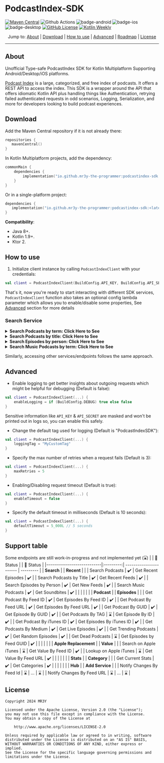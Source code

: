# PodcastIndex-SDK

[![Maven Central](https://img.shields.io/maven-central/v/io.github.mr3y-the-programmer/podcastindex-sdk?label=Maven%20Central)](https://search.maven.org/artifact/io.github.mr3y-the-programmer/podcastindex-sdk)
![Github Actions](https://github.com/mr3y-the-programmer/PodcastIndex-SDK/actions/workflows/build.yml/badge.svg)
![badge-android](https://img.shields.io/badge/platform-android-6EDB8D.svg?style=flat)
![badge-ios](https://img.shields.io/badge/platform-ios-CDCDCD.svg?style=flat)
![badge-desktop](https://img.shields.io/badge/platform-desktop-DB413D.svg?style=flat)
[![GitHub License](https://img.shields.io/badge/license-Apache%20License%202.0-blue.svg?style=flat)](http://www.apache.org/licenses/LICENSE-2.0)
<a href="https://mailchi.mp/kotlinweekly/kotlin-weekly-426"><img alt="Kotlin Weekly" src="https://img.shields.io/badge/Kotlin_Weekly-%23426-purple"/></a>

<p align="center">
  Jump to:
  <a href="#about">About</a> |
  <a href="#download">Download</a> |
  <a href="#how-to-use">How to use</a> |
  <a href="#advanced">Advanced</a> |
  <a href="#support-table">Roadmap</a> |
  <a href="#license">License</a>
</p>

<hr>

## About
Unofficial Type-safe PodcastIndex SDK for Kotlin Multiplatform Supporting Android/Desktop/iOS platforms.

[Podcast Index](https://podcastindex.org/) is a large, categorized, and free index of podcasts. It offers a REST API to access the index. This SDK is a wrapper around the API that offers idiomatic Kotlin API plus handling things like Authentication, retrying failed authenticated requests in odd scenarios, Logging, Serialization, and more for developers looking to build podcast experiences.

## Download
Add the Maven Central repository if it is not already there:
```kotlin
repositories {
   mavenCentral()
}
```
In Kotlin Multiplatform projects, add the dependency:
```kotlin
commonMain {
    dependencies {
        implementation("io.github.mr3y-the-programmer:podcastindex-sdk:<latest-version>")
    }
}
```
Or in a single-platform project:
```kotlin
dependencies {
   implementation("io.github.mr3y-the-programmer:podcastindex-sdk:<latest-version>")
}
```
**Compatibility**:
   - Java 8+.
   - Kotlin 1.9+.
   - Ktor 2.

## How to use
1. Initialize client instance by calling `PodcastIndexClient` with your credentials:
```kotlin
val client = PodcastIndexClient(BuildConfig.API_KEY, BuildConfig.API_SECRET, userAgent = "MyPodcastApp/1.2")
```
That's it, now you're ready to start interacting with different SDK services, `PodcastIndexClient` function also takes an optional config lambda parameter which allows you to enable/disable some properties, See <a href="#advanced">Advanced</a> section for more details 

### Search Service
<details>
  <summary><b>Search Podcasts by term: Click Here to See</b></summary>

````kotlin
// This method takes other optional parameters like limit, includeSimilar...etc that allow you to fine-tune the search result.
val result: MultiplePodcastsResult = client.search.forPodcastsByTerm(term = "android")
````
</details>

<details>
  <summary><b>Search Podcasts by title: Click Here to See</b></summary>

````kotlin
// This method takes other optional parameters like limit, includeSimilar...etc that allow you to fine-tune the search result.
val result: MultiplePodcastsResult = client.search.forPodcastsByTitle(title = "Talking Kotlin")
````
</details>

<details>
  <summary><b>Search Episodes by person: Click Here to See</b></summary>

````kotlin
val result: MultipleEpisodesResult = client.search.forEpisodesByPerson(name = "john doe")
````
</details>

<details>
  <summary><b>Search Music Podcasts by term: Click Here to See</b></summary>

````kotlin
val result: MultiplePodcastsResult = client.search.forMusicPodcastsByTerm(term = "music")
````
</details>

Similarly, accessing other services/endpoints follows the same approach.

## Advanced
- Enable logging to get better insights about outgoing requests which might be helpful for debugging (Default is false):
```kotlin
val client = PodcastIndexClient(...) {
    enableLogging = if (BuildConfig.DEBUG) true else false
}
```
Sensitive information like `API_KEY` & `API_SECRET` are masked and won't be printed out in logs so, you can enable this safely.

- Change the default tag used for logging (Default is "PodcastIndexSDK"):
```kotlin
val client = PodcastIndexClient(...) {
    loggingTag = "MyCustomTag"
}
```
- Specify the max number of retries when a request fails (Default is 3):
```kotlin
val client = PodcastIndexClient(...) {
    maxRetries = 5
}
```
- Enabling/Disabling request timeout (Default is true):
```kotlin
val client = PodcastIndexClient(...) {
    enableTimeout = false
}
```
- Specify the default timeout in milliseconds (Default is 10 seconds):
```kotlin
val client = PodcastIndexClient(...) {
    defaultTimeout = 5_000L // 5 seconds
}
```

## Support table
Some endpoints are still work-in-progress and not implemented yet (⌛)
|                            | 🔰 Status |                         | 🔰 Status |
|----------------------------|:---------:| ----------------------- | --------- |
| **Search**                 |           | **Recent**              |           |
| Search Podcasts            | ✔️        | Get Recent Episodes     | ✔️        |
| Search Podcasts by Title   | ✔️        | Get Recent Feeds        | ✔️        |
| Search Episodes by Person  | ✔️         | Get New Feeds           | ✔️        |
| Search Music Podcasts      | ✔️         | Get Soundbites          | ✔️        |
|                            |           |                         |           |
| **Podcast**                |           | **Episodes**            |           |
| Get Podcast By Feed ID     | ✔️        | Get Episodes By Feed ID | ✔️        |
| Get Podcast By Feed URL    | ✔️        | Get Episodes By Feed URL | ✔️        |
| Get Podcast By GUID        | ✔️        | Get Episode By GUID     | ✔️        |
| Get Podcasts By TAG        | ⌛        | Get Episode By ID       | ✔️        |
| Get Podcast By iTunes ID   | ✔️        | Get Episodes By iTunes ID | ✔️        |
| Get Podcasts By Medium     | ✔️        | Get Live Episodes       | ✔️        |
| Get Trending Podcasts      | ✔️        | Get Random Episodes     | ✔️        |
| Get Dead Podcasts          | ⌛        | Get Episodes by Feed GUID | ✔️         |
|                            |           |                         |           |
| **Apple Replacement**      |           | **Value**               |           |
| Search on Apple iTunes     | ⌛        | Get Value By Feed ID    | ✔️        |
| Lookup on Apple iTunes     | ⌛        | Get Value By Feed URL   | ✔️        |
|                            |           |                         |           |
| **Stats**                  |           | **Category**            |           |
| Get Current Stats          | ✔️        | Get Categories          | ✔️        |
|                            |           |                         |           |
| **Hub**                    |           | **Add Service**         |          |
| Notify Changes By Feed Id  | ⌛        | ...                     | ⌛         |
| Notify Changes By Feed URL | ⌛        | ...                     | ⌛         |

## License
```
Copyright 2024 MR3Y

Licensed under the Apache License, Version 2.0 (the "License");
you may not use this file except in compliance with the License.
You may obtain a copy of the License at

    http://www.apache.org/licenses/LICENSE-2.0

Unless required by applicable law or agreed to in writing, software
distributed under the License is distributed on an "AS IS" BASIS,
WITHOUT WARRANTIES OR CONDITIONS OF ANY KIND, either express or implied.
See the License for the specific language governing permissions and
limitations under the License.
```
